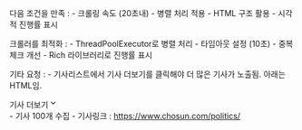 
다음 조건을 만족 :
	- 크롤링 속도 (20초내)
	- 병렬 처리 적용
	- HTML 구조 활용
	- 시각적 진행률 표시

크롤러를 최적화 :
	- ThreadPoolExecutor로 병렬 처리
	- 타임아웃 설정 (10초)
	- 중복 체크 개선
	- Rich 라이브러리로 진행률 표시

기타 요청 :
	- 기사리스트에서 기사 더보기를 클릭해야 더 많은 기사가 노출됨. 아래는 HTML임.
	<div class="load-more-btn">기사 더보기<svg xmlns="http://www.w3.org/2000/svg" width="17" height="16" viewBox="0 0 17 16"><path fill="#222" d="M11.428 5.333L12.371 6.276 8.185 10.461 4 6.276 4.943 5.333 8.185 8.575z" transform="translate(.806)"></path></svg></div>
	- 기사 100개 수집
	- 기사링크 : https://www.chosun.com/politics/

